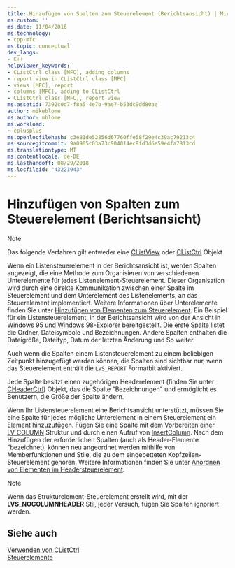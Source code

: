 ```yaml
---
title: Hinzufügen von Spalten zum Steuerelement (Berichtsansicht) | Microsoft-Dokumentation
ms.custom: ''
ms.date: 11/04/2016
ms.technology:
- cpp-mfc
ms.topic: conceptual
dev_langs:
- C++
helpviewer_keywords:
- CListCtrl class [MFC], adding columns
- report view in CListCtrl class [MFC]
- views [MFC], report
- columns [MFC], adding to CListCtrl
- CListCtrl class [MFC], report view
ms.assetid: 7392c0d7-f8a5-4e7b-9ae7-b53dc9dd80ae
author: mikeblome
ms.author: mblome
ms.workload:
- cplusplus
ms.openlocfilehash: c3e81de52856d67760ffe58f29e4c39ac79213c4
ms.sourcegitcommit: 9a0905c03a73c904014ec9fd3d6e59e4fa7813cd
ms.translationtype: MT
ms.contentlocale: de-DE
ms.lasthandoff: 08/29/2018
ms.locfileid: "43221943"
---
```

# <a name="adding-columns-to-the-control-report-view"></a>Hinzufügen von Spalten zum Steuerelement (Berichtsansicht)
> [!NOTE]
>  Das folgende Verfahren gilt entweder eine [CListView](../mfc/reference/clistview-class.md) oder [CListCtrl](../mfc/reference/clistctrl-class.md) Objekt.  
  
 Wenn ein Listensteuerelement in der Berichtsansicht ist, werden Spalten angezeigt, die eine Methode zum Organisieren von verschiedenen Unterelemente für jedes Listenelement-Steuerelement. Dieser Organisation wird durch eine direkte Kommunikation zwischen einer Spalte im Steuerelement und dem Unterelement des Listenelements, an das Steuerelement implementiert. Weitere Informationen über Unterelemente finden Sie unter [Hinzufügen von Elementen zum Steuerelement](../mfc/adding-items-to-the-control.md). Ein Beispiel für ein Listensteuerelement, in der Berichtsansicht wird von der Ansicht in Windows 95 und Windows 98-Explorer bereitgestellt. Die erste Spalte listet die Ordner, Dateisymbole und Bezeichnungen. Andere Spalten enthalten die Dateigröße, Dateityp, Datum der letzten Änderung und So weiter.  
  
 Auch wenn die Spalten einem Listensteuerelement zu einem beliebigen Zeitpunkt hinzugefügt werden können, die Spalten sind sichtbar nur, wenn das Steuerelement enthält die `LVS_REPORT` Formatbit aktiviert.  
  
 Jede Spalte besitzt einen zugehörigen Headerelement (finden Sie unter [CHeaderCtrl](../mfc/reference/cheaderctrl-class.md)) Objekt, das die Spalte "Bezeichnungen" und ermöglicht es Benutzern, die Größe der Spalte ändern.  
  
 Wenn Ihr Listensteuerelement eine Berichtsansicht unterstützt, müssen Sie eine Spalte für jedes mögliche Unterelement in einem Steuerelement ein Element hinzuzufügen. Fügen Sie eine Spalte mit dem Vorbereiten einer [LV_COLUMN](/windows/desktop/api/commctrl/ns-commctrl-taglvcolumna) Struktur und durch einen Aufruf von [InsertColumn](../mfc/reference/clistctrl-class.md#insertcolumn). Nach dem Hinzufügen der erforderlichen Spalten (auch als Header-Elemente "bezeichnet), können neu angeordnet werden mithilfe von Memberfunktionen und Stile, die zu dem eingebetteten Kopfzeilen-Steuerelement gehören. Weitere Informationen finden Sie unter [Anordnen von Elementen im Headersteuerelement](../mfc/ordering-items-in-the-header-control.md).  
  
> [!NOTE]
>  Wenn das Strukturelement-Steuerelement erstellt wird, mit der **LVS_NOCOLUMNHEADER** Stil, jeder Versuch, fügen Sie Spalten ignoriert werden.  
  
## <a name="see-also"></a>Siehe auch  
 [Verwenden von CListCtrl](../mfc/using-clistctrl.md)   
 [Steuerelemente](../mfc/controls-mfc.md)


